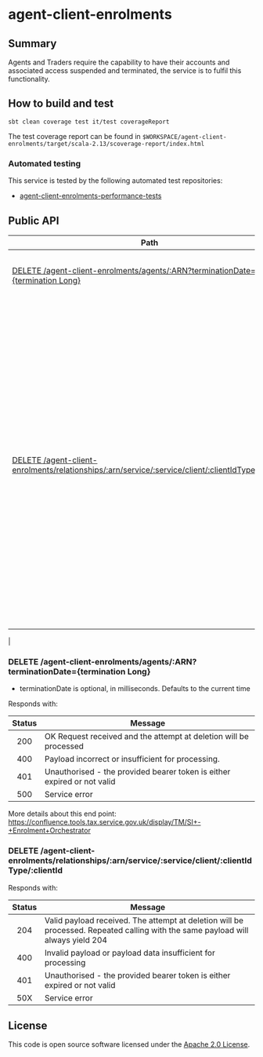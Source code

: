 
# agent-client-enrolments

## Summary


Agents and Traders require the capability to have their accounts and associated access suspended and terminated, the service is to fulfil this functionality.

## How to build and test

`sbt clean coverage test it/test coverageReport`

The test coverage report can be found in `$WORKSPACE/agent-client-enrolments/target/scala-2.13/scoverage-report/index.html`

### Automated testing
This service is tested by the following automated test repositories:
- [agent-client-enrolments-performance-tests](https://github.com/hmrc/agent-client-enrolments-performance-tests)

## Public API

| Path                               | Description                                          |
| ---------------------------------  | ---------------------------------------------------- |
| [DELETE /agent-client-enrolments/agents/:ARN?terminationDate={termination Long}]() | Calling the endpoint will cause the agent to be deleted |
| [DELETE /agent-client-enrolments/relationships/:arn/service/:service/client/:clientIdType/:clientId]() | Following a VAT trader becoming insolvent, the relationship between the Trader and the Agent needs to be broken, so the Agent can no longer transact on behalf of the Insolvent Trader. This endpoint is to react to a trigger from ETMP and remove any agent-client relationships in EACD/Agent Services for in Insolvent client. As per Insolvency SDD.
 |


### DELETE /agent-client-enrolments/agents/:ARN?terminationDate={termination Long}

 - terminationDate is optional, in milliseconds. Defaults to the current time

Responds with:

| Status        | Message       |
|:-------------:|---------------|
| 200      | OK Request received and the attempt at deletion will be processed |
| 400      | Payload incorrect or insufficient for processing.|
| 401      | Unauthorised - the provided bearer token is either expired or not valid|
| 500      | Service error |

More details about this end point: https://confluence.tools.tax.service.gov.uk/display/TM/SI+-+Enrolment+Orchestrator


### DELETE /agent-client-enrolments/relationships/:arn/service/:service/client/:clientIdType/:clientId

Responds with:

| Status | Message                                                                                                                         |
|:------:|---------------------------------------------------------------------------------------------------------------------------------|
|  204   | Valid payload received. The attempt at deletion will be processed. Repeated calling with the same payload will always yield 204 |
|  400   | Invalid payload or payload data insufficient for processing                                                                     |
|  401   | Unauthorised - the provided bearer token is either expired or not valid                                                         |
|  50X   | Service error                                                                                                                   |

## License

This code is open source software licensed under the [Apache 2.0 License]("http://www.apache.org/licenses/LICENSE-2.0.html").
